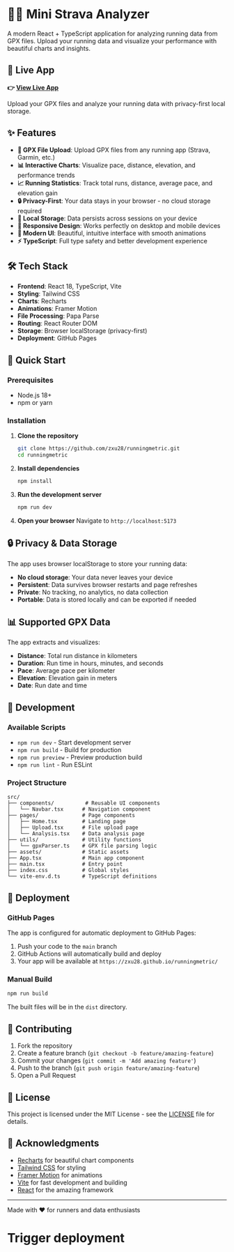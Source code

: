 # 🏃‍♂️ Mini Strava Analyzer

A modern React + TypeScript application for analyzing running data from GPX files. Upload your running data and visualize your performance with beautiful charts and insights.

## 🚀 Live App

**👉 [View Live App](https://zxu28.github.io/runningmetric/)**

Upload your GPX files and analyze your running data with privacy-first local storage.

## ✨ Features

- **📁 GPX File Upload**: Upload GPX files from any running app (Strava, Garmin, etc.)
- **📊 Interactive Charts**: Visualize pace, distance, elevation, and performance trends
- **📈 Running Statistics**: Track total runs, distance, average pace, and elevation gain
- **🔒 Privacy-First**: Your data stays in your browser - no cloud storage required
- **💾 Local Storage**: Data persists across sessions on your device
- **📱 Responsive Design**: Works perfectly on desktop and mobile devices
- **🎨 Modern UI**: Beautiful, intuitive interface with smooth animations
- **⚡ TypeScript**: Full type safety and better development experience

## 🛠️ Tech Stack

- **Frontend**: React 18, TypeScript, Vite
- **Styling**: Tailwind CSS
- **Charts**: Recharts
- **Animations**: Framer Motion
- **File Processing**: Papa Parse
- **Routing**: React Router DOM
- **Storage**: Browser localStorage (privacy-first)
- **Deployment**: GitHub Pages

## 🚀 Quick Start

### Prerequisites

- Node.js 18+ 
- npm or yarn

### Installation

1. **Clone the repository**
   ```bash
   git clone https://github.com/zxu28/runningmetric.git
   cd runningmetric
   ```

2. **Install dependencies**
   ```bash
   npm install
   ```

3. **Run the development server**
   ```bash
   npm run dev
   ```

4. **Open your browser**
   Navigate to `http://localhost:5173`

## 🔒 Privacy & Data Storage

The app uses browser localStorage to store your running data:

- **No cloud storage**: Your data never leaves your device
- **Persistent**: Data survives browser restarts and page refreshes
- **Private**: No tracking, no analytics, no data collection
- **Portable**: Data is stored locally and can be exported if needed

## 📊 Supported GPX Data

The app extracts and visualizes:

- **Distance**: Total run distance in kilometers
- **Duration**: Run time in hours, minutes, and seconds
- **Pace**: Average pace per kilometer
- **Elevation**: Elevation gain in meters
- **Date**: Run date and time

## 🚀 Development

### Available Scripts

- `npm run dev` - Start development server
- `npm run build` - Build for production
- `npm run preview` - Preview production build
- `npm run lint` - Run ESLint

### Project Structure

```
src/
├── components/          # Reusable UI components
│   └── Navbar.tsx      # Navigation component
├── pages/              # Page components
│   ├── Home.tsx        # Landing page
│   ├── Upload.tsx      # File upload page
│   └── Analysis.tsx    # Data analysis page
├── utils/              # Utility functions
│   └── gpxParser.ts    # GPX file parsing logic
├── assets/             # Static assets
├── App.tsx             # Main app component
├── main.tsx            # Entry point
├── index.css           # Global styles
└── vite-env.d.ts       # TypeScript definitions
```

## 🚀 Deployment

### GitHub Pages

The app is configured for automatic deployment to GitHub Pages:

1. Push your code to the `main` branch
2. GitHub Actions will automatically build and deploy
3. Your app will be available at `https://zxu28.github.io/runningmetric/`

### Manual Build

```bash
npm run build
```

The built files will be in the `dist` directory.

## 🤝 Contributing

1. Fork the repository
2. Create a feature branch (`git checkout -b feature/amazing-feature`)
3. Commit your changes (`git commit -m 'Add amazing feature'`)
4. Push to the branch (`git push origin feature/amazing-feature`)
5. Open a Pull Request

## 📄 License

This project is licensed under the MIT License - see the [LICENSE](LICENSE) file for details.

## 🙏 Acknowledgments

- [Recharts](https://recharts.org/) for beautiful chart components
- [Tailwind CSS](https://tailwindcss.com/) for styling
- [Framer Motion](https://www.framer.com/motion/) for animations
- [Vite](https://vitejs.dev/) for fast development and building
- [React](https://react.dev/) for the amazing framework

---

Made with ❤️ for runners and data enthusiasts
# Trigger deployment

